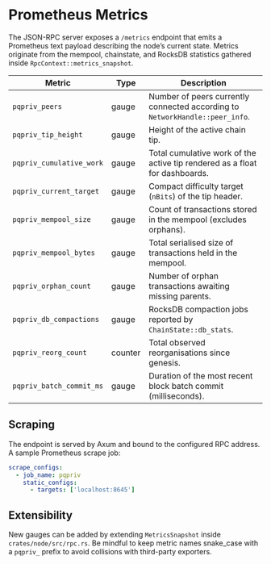 # Prometheus Metrics

The JSON-RPC server exposes a `/metrics` endpoint that emits a Prometheus text
payload describing the node’s current state. Metrics originate from the mempool,
chainstate, and RocksDB statistics gathered inside `RpcContext::metrics_snapshot`.

| Metric | Type | Description |
| ------ | ---- | ----------- |
| `pqpriv_peers` | gauge | Number of peers currently connected according to `NetworkHandle::peer_info`. |
| `pqpriv_tip_height` | gauge | Height of the active chain tip. |
| `pqpriv_cumulative_work` | gauge | Total cumulative work of the active tip rendered as a float for dashboards. |
| `pqpriv_current_target` | gauge | Compact difficulty target (`nBits`) of the tip header. |
| `pqpriv_mempool_size` | gauge | Count of transactions stored in the mempool (excludes orphans). |
| `pqpriv_mempool_bytes` | gauge | Total serialised size of transactions held in the mempool. |
| `pqpriv_orphan_count` | gauge | Number of orphan transactions awaiting missing parents. |
| `pqpriv_db_compactions` | gauge | RocksDB compaction jobs reported by `ChainState::db_stats`. |
| `pqpriv_reorg_count` | counter | Total observed reorganisations since genesis. |
| `pqpriv_batch_commit_ms` | gauge | Duration of the most recent block batch commit (milliseconds). |

## Scraping

The endpoint is served by Axum and bound to the configured RPC address. A sample
Prometheus scrape job:

```yaml
scrape_configs:
  - job_name: pqpriv
    static_configs:
      - targets: ['localhost:8645']
```

## Extensibility

New gauges can be added by extending `MetricsSnapshot` inside `crates/node/src/rpc.rs`.
Be mindful to keep metric names snake_case with a `pqpriv_` prefix to avoid
collisions with third-party exporters.
